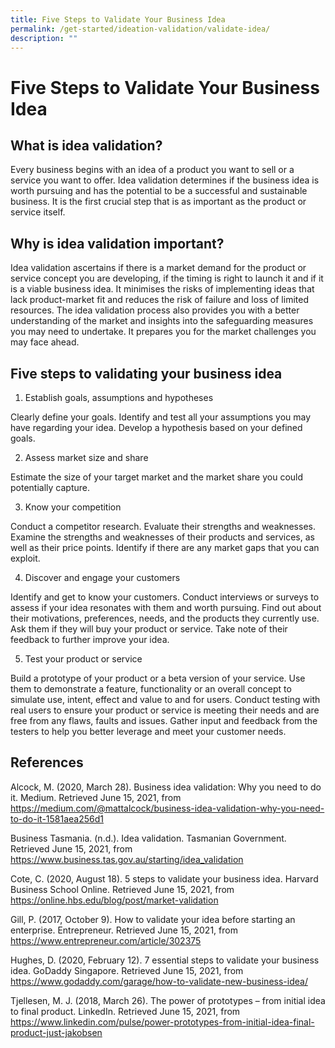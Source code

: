 ```yaml
---
title: Five Steps to Validate Your Business Idea
permalink: /get-started/ideation-validation/validate-idea/
description: ""
---
```


# Five Steps to Validate Your Business Idea

## What is idea validation?

Every business begins with an idea of a product you want to sell or a service you want to offer. Idea validation determines if the business idea is worth pursuing and has the potential to be a successful and sustainable business. It is the first crucial step that is as important as the product or service itself.

## Why is idea validation important?

Idea validation ascertains if there is a market demand for the product or service concept you are developing, if the timing is right to launch it and if it is a viable business idea. It minimises the risks of implementing ideas that lack product-market fit and reduces the risk of failure and loss of limited resources. The idea validation process also provides you with a better understanding of the market and insights into the safeguarding measures you may need to undertake. It prepares you for the market challenges you may face ahead.
	
## Five steps to validating your business idea

1.	Establish goals, assumptions and hypotheses

   Clearly define your goals. Identify and test all your assumptions you may have regarding your idea. Develop a hypothesis based on your defined goals.

2.	Assess market size and share

   Estimate the size of your target market and the market share you could potentially capture.

3.	Know your competition

   Conduct a competitor research. Evaluate their strengths and weaknesses. Examine the strengths and weaknesses of their products and services, as well as their price points. Identify if there are any market gaps that you can exploit.

4.	Discover and engage your customers

   Identify and get to know your customers. Conduct interviews or surveys to assess if your idea resonates with them and worth pursuing. Find out about their motivations, preferences, needs, and the products they currently use. Ask them if they will buy your product or service. Take note of their feedback to further improve your idea.

5.	Test your product or service

   Build a prototype of your product or a beta version of your service. Use them to demonstrate a feature, functionality or an overall concept to simulate use, intent, effect and value to and for users. Conduct testing with real users to ensure your product or service is meeting their needs and are free from any flaws, faults and issues. Gather input and feedback from the testers to help you better leverage and meet your customer needs.

## References

Alcock, M. (2020, March 28). Business idea validation: Why you need to do it. Medium. Retrieved June 15, 2021, from <https://medium.com/@mattalcock/business-idea-validation-why-you-need-to-do-it-1581aea256d1>

Business Tasmania. (n.d.). Idea validation. Tasmanian Government. Retrieved June 15, 2021, from <https://www.business.tas.gov.au/starting/idea_validation>

Cote, C. (2020, August 18). 5 steps to validate your business idea. Harvard Business School Online. Retrieved June 15, 2021, from <https://online.hbs.edu/blog/post/market-validation>

Gill, P. (2017, October 9). How to validate your idea before starting an enterprise. Entrepreneur. Retrieved June 15, 2021, from <https://www.entrepreneur.com/article/302375>

Hughes, D. (2020, February 12). 7 essential steps to validate your business idea. GoDaddy Singapore. Retrieved June 15, 2021, from <https://www.godaddy.com/garage/how-to-validate-new-business-idea/>

Tjellesen, M. J. (2018, March 26). The power of prototypes – from initial idea to final product. LinkedIn. Retrieved June 15, 2021, from <https://www.linkedin.com/pulse/power-prototypes-from-initial-idea-final-product-just-jakobsen>
